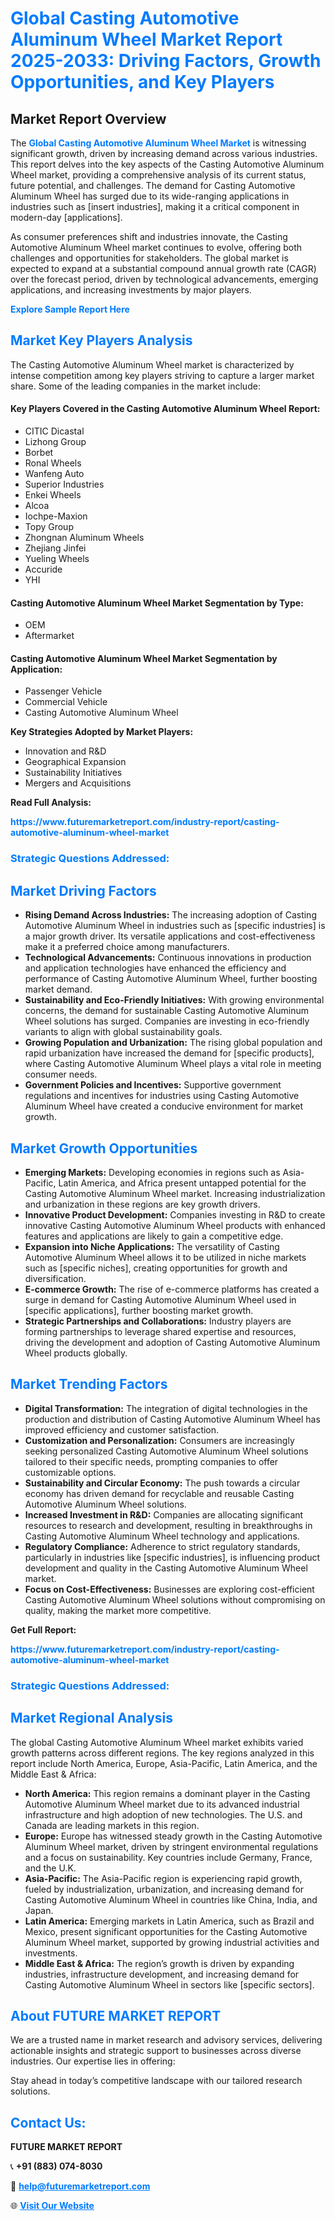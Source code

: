 <h1 style="color: #007BFF;">Global Casting Automotive Aluminum Wheel Market Report 2025-2033: Driving Factors, Growth Opportunities, and Key Players</h1>

<section id="overview">
<h2>Market Report Overview</h2>
<p>The <a href="https://www.futuremarketreport.com/industry-report/casting-automotive-aluminum-wheel-market" style="color: #007BFF; text-decoration: none;"><strong>Global Casting Automotive Aluminum Wheel Market</strong></a> is witnessing significant growth, driven by increasing demand across various industries. This report delves into the key aspects of the Casting Automotive Aluminum Wheel market, providing a comprehensive analysis of its current status, future potential, and challenges. The demand for Casting Automotive Aluminum Wheel has surged due to its wide-ranging applications in industries such as [insert industries], making it a critical component in modern-day [applications].</p>
<p>As consumer preferences shift and industries innovate, the Casting Automotive Aluminum Wheel market continues to evolve, offering both challenges and opportunities for stakeholders. The global market is expected to expand at a substantial compound annual growth rate (CAGR) over the forecast period, driven by technological advancements, emerging applications, and increasing investments by major players.</p>
</section>

<section id="overview">
<p><a href="https://www.futuremarketreport.com/request-sample/reportId=126502" style="color: #007BFF; text-decoration: none;"><strong>Explore Sample Report Here</strong></a></p>
</section>

<section id="key-players">
<h2 style="color: #007BFF;">Market Key Players Analysis</h2>
<p>The Casting Automotive Aluminum Wheel market is characterized by intense competition among key players striving to capture a larger market share. Some of the leading companies in the market include:</p>
<h4>Key Players Covered in the Casting Automotive Aluminum Wheel Report:</h4>
<ul><li>CITIC Dicastal</li><li>Lizhong Group</li><li>Borbet</li><li>Ronal Wheels</li><li>Wanfeng Auto</li><li>Superior Industries</li><li>Enkei Wheels</li><li>Alcoa</li><li>Iochpe-Maxion</li><li>Topy Group</li><li>Zhongnan Aluminum Wheels</li><li>Zhejiang Jinfei</li><li>Yueling Wheels</li><li>Accuride</li><li>YHI</li></ul>
<h4>Casting Automotive Aluminum Wheel Market Segmentation by Type:</h4>
<ul><li>OEM</li><li>Aftermarket</li></ul>

<h4>Casting Automotive Aluminum Wheel Market Segmentation by Application:</h4>
<ul><li>Passenger Vehicle</li><li>Commercial Vehicle</li><li>Casting Automotive Aluminum Wheel</li></ul>
<p><strong>Key Strategies Adopted by Market Players:</strong></p>
<ul>
<li>Innovation and R&D</li>
<li>Geographical Expansion</li>
<li>Sustainability Initiatives</li>
<li>Mergers and Acquisitions</li>
</ul>
</section>

<section>
<p><strong>Read Full Analysis: </strong></p><a href="https://www.futuremarketreport.com/industry-report/casting-automotive-aluminum-wheel-market" style="color: #007BFF; text-decoration: none;"><strong>https://www.futuremarketreport.com/industry-report/casting-automotive-aluminum-wheel-market</strong></a>
<h3 style="color: #007BFF;">Strategic Questions Addressed:</h3>
</section>

<section id="driving-factors">
<h2 style="color: #007BFF;">Market Driving Factors</h2>
<ul>
<li><strong>Rising Demand Across Industries:</strong> The increasing adoption of Casting Automotive Aluminum Wheel in industries such as [specific industries] is a major growth driver. Its versatile applications and cost-effectiveness make it a preferred choice among manufacturers.</li>
<li><strong>Technological Advancements:</strong> Continuous innovations in production and application technologies have enhanced the efficiency and performance of Casting Automotive Aluminum Wheel, further boosting market demand.</li>
<li><strong>Sustainability and Eco-Friendly Initiatives:</strong> With growing environmental concerns, the demand for sustainable Casting Automotive Aluminum Wheel solutions has surged. Companies are investing in eco-friendly variants to align with global sustainability goals.</li>
<li><strong>Growing Population and Urbanization:</strong> The rising global population and rapid urbanization have increased the demand for [specific products], where Casting Automotive Aluminum Wheel plays a vital role in meeting consumer needs.</li>
<li><strong>Government Policies and Incentives:</strong> Supportive government regulations and incentives for industries using Casting Automotive Aluminum Wheel have created a conducive environment for market growth.</li>
</ul>
</section>

<section id="growth-opportunities">
<h2 style="color: #007BFF;">Market Growth Opportunities</h2>
<ul>
<li><strong>Emerging Markets:</strong> Developing economies in regions such as Asia-Pacific, Latin America, and Africa present untapped potential for the Casting Automotive Aluminum Wheel market. Increasing industrialization and urbanization in these regions are key growth drivers.</li>
<li><strong>Innovative Product Development:</strong> Companies investing in R&D to create innovative Casting Automotive Aluminum Wheel products with enhanced features and applications are likely to gain a competitive edge.</li>
<li><strong>Expansion into Niche Applications:</strong> The versatility of Casting Automotive Aluminum Wheel allows it to be utilized in niche markets such as [specific niches], creating opportunities for growth and diversification.</li>
<li><strong>E-commerce Growth:</strong> The rise of e-commerce platforms has created a surge in demand for Casting Automotive Aluminum Wheel used in [specific applications], further boosting market growth.</li>
<li><strong>Strategic Partnerships and Collaborations:</strong> Industry players are forming partnerships to leverage shared expertise and resources, driving the development and adoption of Casting Automotive Aluminum Wheel products globally.</li>
</ul>
</section>

<section id="trending-factors">
<h2 style="color: #007BFF;">Market Trending Factors</h2>
<ul>
<li><strong>Digital Transformation:</strong> The integration of digital technologies in the production and distribution of Casting Automotive Aluminum Wheel has improved efficiency and customer satisfaction.</li>
<li><strong>Customization and Personalization:</strong> Consumers are increasingly seeking personalized Casting Automotive Aluminum Wheel solutions tailored to their specific needs, prompting companies to offer customizable options.</li>
<li><strong>Sustainability and Circular Economy:</strong> The push towards a circular economy has driven demand for recyclable and reusable Casting Automotive Aluminum Wheel solutions.</li>
<li><strong>Increased Investment in R&D:</strong> Companies are allocating significant resources to research and development, resulting in breakthroughs in Casting Automotive Aluminum Wheel technology and applications.</li>
<li><strong>Regulatory Compliance:</strong> Adherence to strict regulatory standards, particularly in industries like [specific industries], is influencing product development and quality in the Casting Automotive Aluminum Wheel market.</li>
<li><strong>Focus on Cost-Effectiveness:</strong> Businesses are exploring cost-efficient Casting Automotive Aluminum Wheel solutions without compromising on quality, making the market more competitive.</li>
</ul>
</section>

<section>
<p><strong>Get Full Report: </strong></p><a href="https://www.futuremarketreport.com/industry-report/casting-automotive-aluminum-wheel-market" style="color: #007BFF; text-decoration: none;"><strong>https://www.futuremarketreport.com/industry-report/casting-automotive-aluminum-wheel-market</strong></a>
<h3 style="color: #007BFF;">Strategic Questions Addressed:</h3>
</section>


<section id="regional-analysis">
<h2 style="color: #007BFF;">Market Regional Analysis</h2>
<p>The global Casting Automotive Aluminum Wheel market exhibits varied growth patterns across different regions. The key regions analyzed in this report include North America, Europe, Asia-Pacific, Latin America, and the Middle East & Africa:</p>
<ul>
<li><strong>North America:</strong> This region remains a dominant player in the Casting Automotive Aluminum Wheel market due to its advanced industrial infrastructure and high adoption of new technologies. The U.S. and Canada are leading markets in this region.</li>
<li><strong>Europe:</strong> Europe has witnessed steady growth in the Casting Automotive Aluminum Wheel market, driven by stringent environmental regulations and a focus on sustainability. Key countries include Germany, France, and the U.K.</li>
<li><strong>Asia-Pacific:</strong> The Asia-Pacific region is experiencing rapid growth, fueled by industrialization, urbanization, and increasing demand for Casting Automotive Aluminum Wheel in countries like China, India, and Japan.</li>
<li><strong>Latin America:</strong> Emerging markets in Latin America, such as Brazil and Mexico, present significant opportunities for the Casting Automotive Aluminum Wheel market, supported by growing industrial activities and investments.</li>
<li><strong>Middle East & Africa:</strong> The region’s growth is driven by expanding industries, infrastructure development, and increasing demand for Casting Automotive Aluminum Wheel in sectors like [specific sectors].</li>
</ul>
</section>

<footer>
<h2 style="color: #007BFF;">About FUTURE MARKET REPORT</h2>
<p>We are a trusted name in market research and advisory services, delivering actionable insights and strategic support to businesses across diverse industries. Our expertise lies in offering:</p>

<p>Stay ahead in today’s competitive landscape with our tailored research solutions.</p>

<h2 style="color: #007BFF;">Contact Us:</h2>
<p><strong>FUTURE MARKET REPORT</strong></p>
<p>📞 <strong>+91 (883) 074-8030</strong></p>
<p>📧 <strong><a href="mailto:help@futuremarketreport.com" style="color: #007BFF;">help@futuremarketreport.com</a></strong></p>
<p>🌐 <strong><a href="https://www.futuremarketreport.com/" style="color: #007BFF;">Visit Our Website</a></strong></p>
</footer>